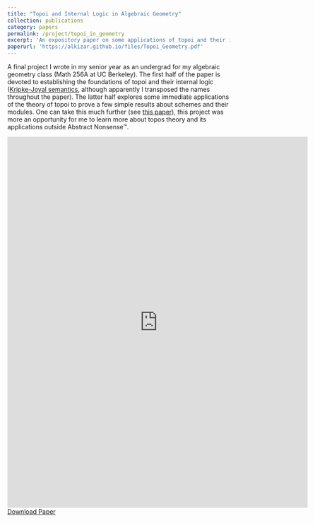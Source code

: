 ```yaml
---
title: "Topoi and Internal Logic in Algebraic Geometry"
collection: publications
category: papers
permalink: /project/topoi_in_geometry
excerpt: 'An expository paper on some applications of topoi and their internal logic in algebraic geometry.'
paperurl: 'https://alkizar.github.io/files/Topoi_Geometry.pdf'
---
```


A final project I wrote in my senior year as an undergrad for my algebraic geometry class (Math 256A at UC Berkeley). The first half of the paper is devoted to establishing the foundations of topoi and their internal logic ([Kripke-Joyal semantics](https://ncatlab.org/nlab/show/Kripke-Joyal+semantics), although apparently I transposed the names throughout the paper). The latter half explores some immediate applications of the theory of topoi to prove a few simple results about schemes and their modules. One can take this much further (see [this paper](https://arxiv.org/abs/2111.03685)), this project was more an opportunity for me to learn more about topos theory and its applications outside Abstract Nonsense™.

<embed class='hide-on-mobile' src= "https://alkizar.github.io/files/Topoi_Geometry.pdf" type='application/pdf' width="680" height="840">
<a href='https://alkizar.github.io/files/Topoi_Geometry.pdf'>Download Paper</a>

<style>
@media screen and (max-width: 568px) {
  .hide-on-mobile {
    display: none;
  }
}
</style>